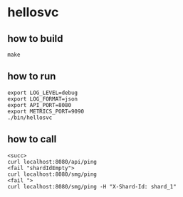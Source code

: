 
# hellosvc

## how to build
```
make
```

## how to run
```
export LOG_LEVEL=debug
export LOG_FORMAT=json
export API_PORT=8080
export METRICS_PORT=9090
./bin/hellosvc
```


## how to call
```
<succ>
curl localhost:8080/api/ping
<fail "shardIdEmpty">
curl localhost:8080/smg/ping
<fail ">
curl localhost:8080/smg/ping -H "X-Shard-Id: shard_1"
```